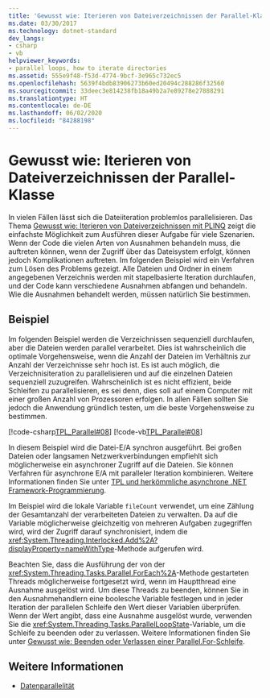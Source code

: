 ```yaml
---
title: 'Gewusst wie: Iterieren von Dateiverzeichnissen der Parallel-Klasse'
ms.date: 03/30/2017
ms.technology: dotnet-standard
dev_langs:
- csharp
- vb
helpviewer_keywords:
- parallel loops, how to iterate directories
ms.assetid: 555e9f48-f53d-4774-9bcf-3e965c732ec5
ms.openlocfilehash: 5639f4bdb83906273b60ed20494c288286f32560
ms.sourcegitcommit: 33deec3e814238fb18a49b2a7e89278e27888291
ms.translationtype: HT
ms.contentlocale: de-DE
ms.lasthandoff: 06/02/2020
ms.locfileid: "84288198"
---
```

# <a name="how-to-iterate-file-directories-with-the-parallel-class"></a>Gewusst wie: Iterieren von Dateiverzeichnissen der Parallel-Klasse
In vielen Fällen lässt sich die Dateiiteration problemlos parallelisieren. Das Thema [Gewusst wie: Iterieren von Dateiverzeichnissen mit PLINQ](how-to-iterate-file-directories-with-plinq.md) zeigt die einfachste Möglichkeit zum Ausführen dieser Aufgabe für viele Szenarien. Wenn der Code die vielen Arten von Ausnahmen behandeln muss, die auftreten können, wenn der Zugriff über das Dateisystem erfolgt, können jedoch Komplikationen auftreten. Im folgenden Beispiel wird ein Verfahren zum Lösen des Problems gezeigt. Alle Dateien und Ordner in einem angegebenen Verzeichnis werden mit stapelbasierte Iteration durchlaufen, und der Code kann verschiedene Ausnahmen abfangen und behandeln. Wie die Ausnahmen behandelt werden, müssen natürlich Sie bestimmen.  
  
## <a name="example"></a>Beispiel  
 Im folgenden Beispiel werden die Verzeichnissen sequenziell durchlaufen, aber die Dateien werden parallel verarbeitet. Dies ist wahrscheinlich die optimale Vorgehensweise, wenn die Anzahl der Dateien im Verhältnis zur Anzahl der Verzeichnisse sehr hoch ist. Es ist auch möglich, die Verzeichnisiteration zu parallelisieren und auf die einzelnen Dateien sequenziell zuzugreifen. Wahrscheinlich ist es nicht effizient, beide Schleifen zu parallelisieren, es sei denn, dies soll auf einem Computer mit einer großen Anzahl von Prozessoren erfolgen. In allen Fällen sollten Sie jedoch die Anwendung gründlich testen, um die beste Vorgehensweise zu bestimmen.  
  
 [!code-csharp[TPL_Parallel#08](../../../samples/snippets/csharp/VS_Snippets_Misc/tpl_parallel/cs/parallel_file.cs#08)]
 [!code-vb[TPL_Parallel#08](../../../samples/snippets/visualbasic/VS_Snippets_Misc/tpl_parallel/vb/fileiteration08.vb#08)]  
  
 In diesem Beispiel wird die Datei-E/A synchron ausgeführt. Bei großen Dateien oder langsamen Netzwerkverbindungen empfiehlt sich möglicherweise ein asynchroner Zugriff auf die Dateien. Sie können Verfahren für asynchrone E/A mit paralleler Iteration kombinieren. Weitere Informationen finden Sie unter [TPL und herkömmliche asynchrone .NET Framework-Programmierung](tpl-and-traditional-async-programming.md).  
  
 Im Beispiel wird die lokale Variable `fileCount` verwendet, um eine Zählung der Gesamtanzahl der verarbeiteten Dateien zu verwalten. Da auf die Variable möglicherweise gleichzeitig von mehreren Aufgaben zugegriffen wird, wird der Zugriff darauf synchronisiert, indem die <xref:System.Threading.Interlocked.Add%2A?displayProperty=nameWithType>-Methode aufgerufen wird.  
  
 Beachten Sie, dass die Ausführung der von der <xref:System.Threading.Tasks.Parallel.ForEach%2A>-Methode gestarteten Threads möglicherweise fortgesetzt wird, wenn im Hauptthread eine Ausnahme ausgelöst wird. Um diese Threads zu beenden, können Sie in den Ausnahmehandlern eine boolesche Variable festlegen und in jeder Iteration der parallelen Schleife den Wert dieser Variablen überprüfen. Wenn der Wert angibt, dass eine Ausnahme ausgelöst wurde, verwenden Sie die <xref:System.Threading.Tasks.ParallelLoopState>-Variable, um die Schleife zu beenden oder zu verlassen. Weitere Informationen finden Sie unter [Gewusst wie: Beenden oder Verlassen einer Parallel.For-Schleife](https://docs.microsoft.com/previous-versions/dotnet/netframework-4.0/dd460721(v=vs.100)).  
  
## <a name="see-also"></a>Weitere Informationen

- [Datenparallelität](data-parallelism-task-parallel-library.md)
